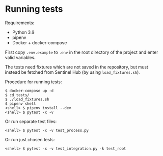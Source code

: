 # Running tests

Requirements:
- Python 3.6
- pipenv
- Docker + docker-compose

First copy `.env.example` to `.env` in the root directory of the project and enter valid variables. 

The tests need fixtures which are not saved in the repository, but must instead be fetched from Sentinel Hub (by using `load_fixtures.sh`).

Procedure for running tests:
```
$ docker-compose up -d
$ cd tests/
$ ./load_fixtures.sh
$ pipenv shell
<shell> $ pipenv install --dev
<shell> $ pytest -x -v
```

Or run separate test files:
```
<shell> $ pytest -x -v test_process.py
```

Or run just chosen tests:
```
<shell> $ pytest -x -v test_integration.py -k test_root
```



